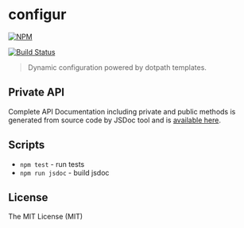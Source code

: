 # configur

[![NPM](https://nodei.co/npm/configur.png)](https://nodei.co/npm/configur/)

[![Build Status](https://travis-ci.org/tsertkov/configur.svg?branch=master)](https://travis-ci.org/tsertkov/configur)

> Dynamic configuration powered by dotpath templates.

## Private API

Complete API Documentation including private and public methods is generated from source code by JSDoc tool and is [available here](https://s3.eu-central-1.amazonaws.com/tsertkov-artifacts/configur/master/jsdoc/index.html).

## Scripts

- `npm test` - run tests
- `npm run jsdoc` - build jsdoc

## License

The MIT License (MIT)
